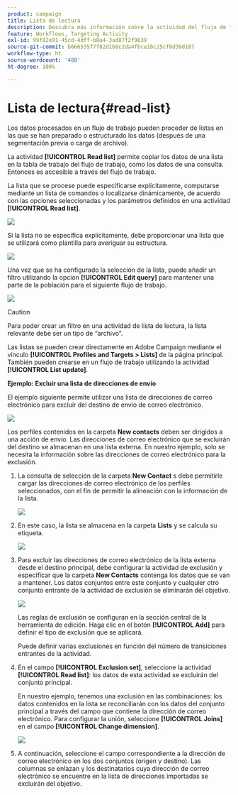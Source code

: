 ```yaml
---
product: campaign
title: Lista de lectura
description: Descubra más información sobre la actividad del flujo de trabajo Lista de lectura
feature: Workflows, Targeting Activity
exl-id: 99f82e91-45cd-4dff-b8a4-3ad87f2f9639
source-git-commit: b666535f7f82d1b8c2da4fbce1bc25cf8d39d187
workflow-type: ht
source-wordcount: '488'
ht-degree: 100%

---
```


# Lista de lectura{#read-list}



Los datos procesados en un flujo de trabajo pueden proceder de listas en las que se han preparado o estructurado los datos (después de una segmentación previa o carga de archivo).

La actividad **[!UICONTROL Read list]** permite copiar los datos de una lista en la tabla de trabajo del flujo de trabajo, como los datos de una consulta. Entonces es accesible a través del flujo de trabajo.

La lista que se procese puede especificarse explícitamente, computarse mediante un lista de comandos o localizarse dinámicamente, de acuerdo con las opciones seleccionadas y los parámetros definidos en una actividad **[!UICONTROL Read list]**.

![](assets/list_edit_select_option_01.png)

Si la lista no se especifica explícitamente, debe proporcionar una lista que se utilizará como plantilla para averiguar su estructura.

![](assets/s_advuser_list_template_select.png)

Una vez que se ha configurado la selección de la lista, puede añadir un filtro utilizando la opción **[!UICONTROL Edit query]** para mantener una parte de la población para el siguiente flujo de trabajo.

![](assets/wf_readlist_1.png)

>[!CAUTION]
>
>Para poder crear un filtro en una actividad de lista de lectura, la lista relevante debe ser un tipo de “archivo”.

Las listas se pueden crear directamente en Adobe Campaign mediante el vínculo **[!UICONTROL Profiles and Targets > Lists]** de la página principal. También pueden crearse en un flujo de trabajo utilizando la actividad **[!UICONTROL List update]**.

**Ejemplo: Excluir una lista de direcciones de envío**

El ejemplo siguiente permite utilizar una lista de direcciones de correo electrónico para excluir del destino de envío de correo electrónico.

![](assets/s_advuser_list_read_sample_1.png)

Los perfiles contenidos en la carpeta **New contacts** deben ser dirigidos a una acción de envío. Las direcciones de correo electrónico que se excluirán del destino se almacenan en una lista externa. En nuestro ejemplo, solo se necesita la información sobre las direcciones de correo electrónico para la exclusión.

1. La consulta de selección de la carpeta **New Contact** s debe permitirle cargar las direcciones de correo electrónico de los perfiles seleccionados, con el fin de permitir la alineación con la información de la lista.

   ![](assets/s_advuser_list_read_sample_0.png)

1. En este caso, la lista se almacena en la carpeta **Lists** y se calcula su etiqueta.

   ![](assets/s_advuser_list_read_sample_2.png)

1. Para excluir las direcciones de correo electrónico de la lista externa desde el destino principal, debe configurar la actividad de exclusión y especificar que la carpeta **New Contacts** contenga los datos que se van a mantener. Los datos conjuntos entre este conjunto y cualquier otro conjunto entrante de la actividad de exclusión se eliminarán del objetivo.

   ![](assets/s_advuser_list_read_sample_3.png)

   Las reglas de exclusión se configuran en la sección central de la herramienta de edición. Haga clic en el botón **[!UICONTROL Add]** para definir el tipo de exclusión que se aplicará.

   Puede definir varias exclusiones en función del número de transiciones entrantes de la actividad.

1. En el campo **[!UICONTROL Exclusion set]**, seleccione la actividad **[!UICONTROL Read list]**: los datos de esta actividad se excluirán del conjunto principal.

   En nuestro ejemplo, tenemos una exclusión en las combinaciones: los datos contenidos en la lista se reconciliarán con los datos del conjunto principal a través del campo que contiene la dirección de correo electrónico. Para configurar la unión, seleccione **[!UICONTROL Joins]** en el campo **[!UICONTROL Change dimension]**.

   ![](assets/s_advuser_list_read_sample_4.png)

1. A continuación, seleccione el campo correspondiente a la dirección de correo electrónico en los dos conjuntos (origen y destino). Las columnas se enlazan y los destinatarios cuya dirección de correo electrónico se encuentre en la lista de direcciones importadas se excluirán del objetivo.
